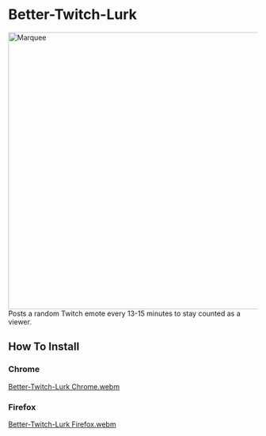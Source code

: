 # Better-Twitch-Lurk
<img width="1400" height="560" alt="Marquee" src="https://github.com/user-attachments/assets/18df670d-d725-432c-a77d-78a2541c6849" />
Posts a random Twitch emote every 13-15 minutes to stay counted as a viewer.

## How To Install
### Chrome
[Better-Twitch-Lurk Chrome.webm](https://github.com/user-attachments/assets/eb1d137a-8bca-4f42-bb2a-bc766aa3908c)

### Firefox
[Better-Twitch-Lurk Firefox.webm](https://github.com/user-attachments/assets/14add06f-c8c3-4491-b7e2-2c8d07befa41)
